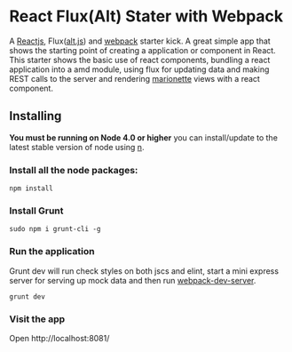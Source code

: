 # React Flux(Alt) Stater with Webpack

A [Reactjs](https://facebook.github.io/react/), Flux([alt.js](http://alt.js.org/)) and [webpack](https://webpack.github.io/)
starter kick. A great simple app that shows the starting point of creating a application or component in React. This
starter shows the basic use of react components, bundling a react application into a amd module, using flux for updating
data and making REST calls to the server and rendering [marionette](http://marionettejs.com) views with a react component.

## Installing

**You must be running on Node 4.0 or higher** you can install/update to the latest stable version of node using [n](https://www.npmjs.com/package/n).

### Install all the node packages:

```
npm install
```

### Install Grunt

```
sudo npm i grunt-cli -g
```

### Run the application
Grunt dev will run check styles on both jscs and elint, start a mini express server for serving up mock data and then
run [webpack-dev-server](https://webpack.github.io/docs/webpack-dev-server.html).

```
grunt dev
```
### Visit the app
Open http://localhost:8081/
